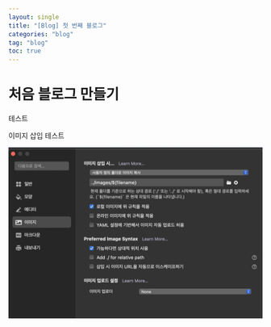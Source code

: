 ```yaml
---
layout: single
title: "[Blog] 첫 번째 블로그"
categories: "blog"
tag: "blog"
toc: true
---
```


# 처음 블로그 만들기
테스트

이미지 삽입 테스트

![image-20230305175516165](../images/2023-03-05-first_blog/image-20230305175516165.png)


